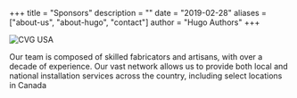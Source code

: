 +++
title = "Sponsors"
description = ""
date = "2019-02-28"
aliases = ["about-us", "about-hugo", "contact"]
author = "Hugo Authors"
+++

![CVG USA](../images/cvgusa.jpg "Title")

Our team is composed of skilled fabricators and artisans, with over a decade of experience. Our vast network allows us to provide both local and national installation services across the country, including select locations in Canada
